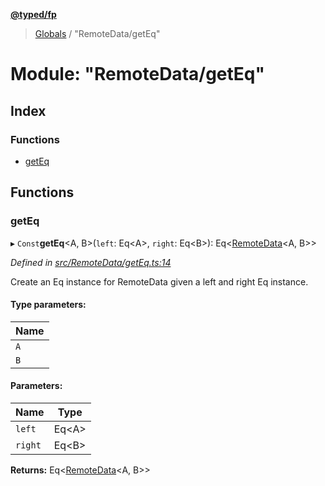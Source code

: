 **[@typed/fp](../README.md)**

> [Globals](../globals.md) / "RemoteData/getEq"

# Module: "RemoteData/getEq"

## Index

### Functions

* [getEq](_remotedata_geteq_.md#geteq)

## Functions

### getEq

▸ `Const`**getEq**\<A, B>(`left`: Eq\<A>, `right`: Eq\<B>): Eq\<[RemoteData](_remotedata_remotedata_.md#remotedata)\<A, B>>

*Defined in [src/RemoteData/getEq.ts:14](https://github.com/TylorS/typed-fp/blob/41076ce/src/RemoteData/getEq.ts#L14)*

Create an Eq instance for RemoteData given a left and right Eq instance.

#### Type parameters:

Name |
------ |
`A` |
`B` |

#### Parameters:

Name | Type |
------ | ------ |
`left` | Eq\<A> |
`right` | Eq\<B> |

**Returns:** Eq\<[RemoteData](_remotedata_remotedata_.md#remotedata)\<A, B>>
